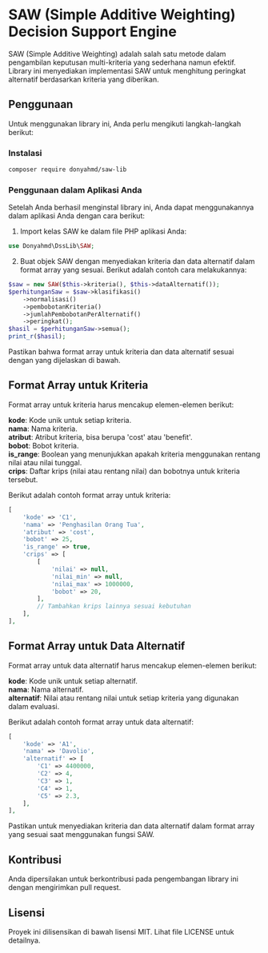 # SAW (Simple Additive Weighting) Decision Support Engine

SAW (Simple Additive Weighting) adalah salah satu metode dalam pengambilan keputusan multi-kriteria yang sederhana namun efektif. Library ini menyediakan implementasi SAW untuk menghitung peringkat alternatif berdasarkan kriteria yang diberikan.

## Penggunaan

Untuk menggunakan library ini, Anda perlu mengikuti langkah-langkah berikut:

### Instalasi

```bash
composer require donyahmd/saw-lib
```

### Penggunaan dalam Aplikasi Anda

Setelah Anda berhasil menginstal library ini, Anda dapat menggunakannya dalam aplikasi Anda dengan cara berikut:

1. Import kelas SAW ke dalam file PHP aplikasi Anda:

```php
use Donyahmd\DssLib\SAW;
```

2. Buat objek SAW dengan menyediakan kriteria dan data alternatif dalam format array yang sesuai. Berikut adalah contoh cara melakukannya:

```php
$saw = new SAW($this->kriteria(), $this->dataAlternatif());
$perhitunganSaw = $saw->klasifikasi()
    ->normalisasi()
    ->pembobotanKriteria()
    ->jumlahPembobotanPerAlternatif()
    ->peringkat();
$hasil = $perhitunganSaw->semua();
print_r($hasil);
```

Pastikan bahwa format array untuk kriteria dan data alternatif sesuai dengan yang dijelaskan di bawah.

## Format Array untuk Kriteria

Format array untuk kriteria harus mencakup elemen-elemen berikut:

**kode**: Kode unik untuk setiap kriteria.\
**nama**: Nama kriteria.\
**atribut**: Atribut kriteria, bisa berupa 'cost' atau 'benefit'.\
**bobot**: Bobot kriteria.\
**is_range**: Boolean yang menunjukkan apakah kriteria menggunakan rentang nilai atau nilai tunggal.\
**crips**: Daftar krips (nilai atau rentang nilai) dan bobotnya untuk kriteria tersebut.

Berikut adalah contoh format array untuk kriteria:

```php
[
    'kode' => 'C1',
    'nama' => 'Penghasilan Orang Tua',
    'atribut' => 'cost',
    'bobot' => 25,
    'is_range' => true,
    'crips' => [
        [
            'nilai' => null,
            'nilai_min' => null,
            'nilai_max' => 1000000,
            'bobot' => 20,
        ],
        // Tambahkan krips lainnya sesuai kebutuhan
    ],
],
```

## Format Array untuk Data Alternatif

Format array untuk data alternatif harus mencakup elemen-elemen berikut:

**kode**: Kode unik untuk setiap alternatif.\
**nama**: Nama alternatif.\
**alternatif**: Nilai atau rentang nilai untuk setiap kriteria yang digunakan dalam evaluasi.

Berikut adalah contoh format array untuk data alternatif:

```php
[
    'kode' => 'A1',
    'nama' => 'Davolio',
    'alternatif' => [
        'C1' => 4400000,
        'C2' => 4,
        'C3' => 1,
        'C4' => 1,
        'C5' => 2.3,
    ],
],

```

Pastikan untuk menyediakan kriteria dan data alternatif dalam format array yang sesuai saat menggunakan fungsi SAW.

## Kontribusi

Anda dipersilakan untuk berkontribusi pada pengembangan library ini dengan mengirimkan pull request.

## Lisensi

Proyek ini dilisensikan di bawah lisensi MIT. Lihat file LICENSE untuk detailnya.
